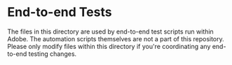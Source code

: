 # End-to-end Tests

The files in this directory are used by end-to-end test scripts run within Adobe. The automation scripts themselves are not a part of this repository. Please only modify files within this directory if you're coordinating any end-to-end testing changes.
